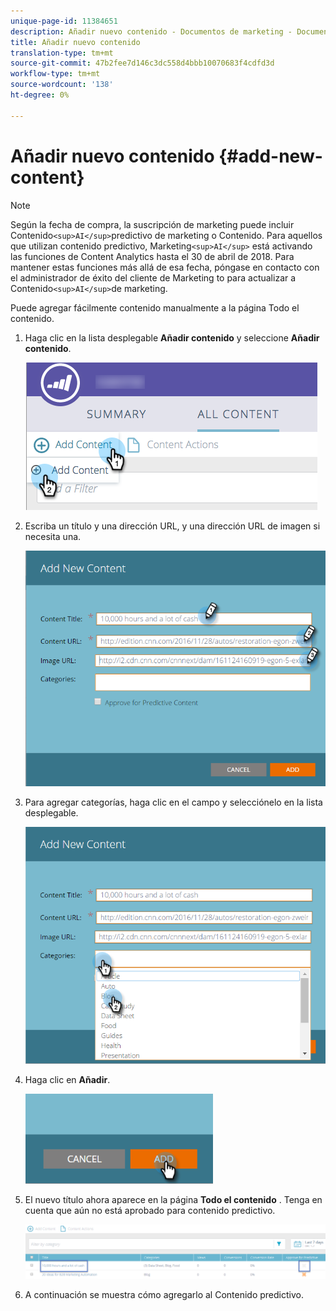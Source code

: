 ```yaml
---
unique-page-id: 11384651
description: Añadir nuevo contenido - Documentos de marketing - Documentación del producto
title: Añadir nuevo contenido
translation-type: tm+mt
source-git-commit: 47b2fee7d146c3dc558d4bbb10070683f4cdfd3d
workflow-type: tm+mt
source-wordcount: '138'
ht-degree: 0%

---
```



# Añadir nuevo contenido {#add-new-content}

>[!NOTE]
>
>Según la fecha de compra, la suscripción de marketing puede incluir Contenido`<sup>AI</sup>`predictivo de marketing o Contenido. Para aquellos que utilizan contenido predictivo, Marketing`<sup>AI</sup>` está activando las funciones de Content Analytics hasta el 30 de abril de 2018. Para mantener estas funciones más allá de esa fecha, póngase en contacto con el administrador de éxito del cliente de Marketing to para actualizar a Contenido`<sup>AI</sup>`de marketing.

Puede agregar fácilmente contenido manualmente a la página Todo el contenido.

1. Haga clic en la lista desplegable **Añadir contenido** y seleccione **Añadir contenido**.

   ![](assets/image2017-10-3-8-3a54-3a9.png)

1. Escriba un título y una dirección URL, y una dirección URL de imagen si necesita una.

   ![](assets/add-new-content-updated-pencils.png)

1. Para agregar categorías, haga clic en el campo y selecciónelo en la lista desplegable.

   ![](assets/add-new-content-categories-updated-hands.png)

1. Haga clic en **Añadir**.

   ![](assets/all-content-add-hand.png)

1. El nuevo título ahora aparece en la página **Todo el contenido** . Tenga en cuenta que aún no está aprobado para contenido predictivo.

   ![](assets/image2017-10-3-8-3a55-3a21.png)

1. A continuación se muestra cómo agregarlo al Contenido [](http://docs.marketo.com/x/Vbet)predictivo.

